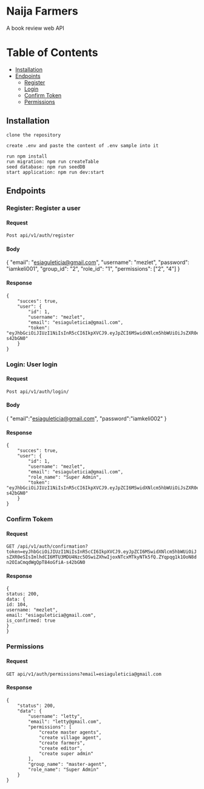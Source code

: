 # Naija Farmers
A book review web API

# Table of Contents

- [Installation](#installation)
- [Endpoints](#endpoints)
	- [Register](#register)
	- [Login](#login)
	- [Confirm Token](#confirm_token)
    - [Permissions](#permissions)



## Installation

```
clone the repository

create .env and paste the content of .env sample into it

run npm install
run migration: npm run createTable
seed database: npm run seedDB
start application: npm run dev:start
```

## Endpoints

### Register: Register a user

#### Request
`Post api/v1/auth/register`

#### Body
{
	"email": "esiaguleticia@gmail.com",
	"username": "mezlet",
	"password": "iamkeli001",
	"group_id": "2",
	"role_id": "1",
	"permissions": ["2", "4"]
}

####  Response
```
{
    "succes": true,
    "user": {
        "id": 1,
        "username": "mezlet",
        "email": "esiaguleticia@gmail.com",
        "token": "eyJhbGciOiJIUzI1NiIsInR5cCI6IkpXVCJ9.eyJpZCI6MSwidXNlcm5hbWUiOiJsZXR0eSIsImlhdCI6MTU3MDU4Nzc5OSwiZXhwIjoxNTcxMTkyNTk5fQ.ZYqpqg1k1OoN8dn2OIaCmqdWgQpT84oGfiA-s42bGN0"
    }
}

```

### Login: User login

#### Request
`Post api/v1/auth/login/`

#### Body
{
	"email":"esiaguleticia@gmail.com",
	"password":"iamkeli002"
}

####  Response
```
{
    "succes": true,
    "user": {
        "id": 1,
        "username": "mezlet",
        "email": "esiaguleticia@gmail.com",
        "role_name": "Super Admin",
        "token": "eyJhbGciOiJIUzI1NiIsInR5cCI6IkpXVCJ9.eyJpZCI6MSwidXNlcm5hbWUiOiJsZXR0eSIsImlhdCI6MTU3MDU4Nzc5OSwiZXhwIjoxNTcxMTkyNTk5fQ.ZYqpqg1k1OoN8dn2OIaCmqdWgQpT84oGfiA-s42bGN0"
    }
}

```

### Confirm Tokem

#### Request
`GET /api/v1/auth/confirmation?token=eyJhbGciOiJIUzI1NiIsInR5cCI6IkpXVCJ9.eyJpZCI6MSwidXNlcm5hbWUiOiJsZXR0eSIsImlhdCI6MTU3MDU4Nzc5OSwiZXhwIjoxNTcxMTkyNTk5fQ.ZYqpqg1k1OoN8dn2OIaCmqdWgQpT84oGfiA-s42bGN0`

#### Response
```
{
status: 200,
data: {
id: 104,
username: "mezlet",
email: "esiaguleticia@gmail.com",
is_confirmed: true
}
}

```

### Permissions

#### Request
`GET api/v1/auth/permissions?email=esiaguleticia@gmail.com`

####  Response
```
{
    "status": 200,
    "data": {
        "username": "letty",
        "email": "letty@gmail.com",
        "permissions": [
            "create master agents",
            "create village agent",
            "create farmers",
            "create editor",
            "create super admin"
        ],
        "group_name": "master-agent",
        "role_name": "Super Admin"
    }
}
```

